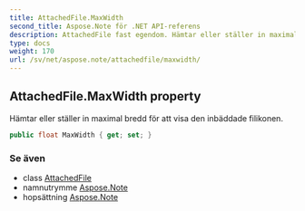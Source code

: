 ```yaml
---
title: AttachedFile.MaxWidth
second_title: Aspose.Note för .NET API-referens
description: AttachedFile fast egendom. Hämtar eller ställer in maximal bredd för att visa den inbäddade filikonen.
type: docs
weight: 170
url: /sv/net/aspose.note/attachedfile/maxwidth/
---
```

## AttachedFile.MaxWidth property

Hämtar eller ställer in maximal bredd för att visa den inbäddade filikonen.

```csharp
public float MaxWidth { get; set; }
```

### Se även

* class [AttachedFile](../)
* namnutrymme [Aspose.Note](../../attachedfile/)
* hopsättning [Aspose.Note](../../../)


